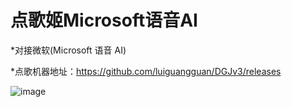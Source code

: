 # 点歌姬Microsoft语音AI

 *对接微软(Microsoft 语音 AI)

 *点歌机器地址：https://github.com/luiguangguan/DGJv3/releases

 ![image](https://github.com/luiguangguan/MicrosoftTTS_DGJ_Plugin/assets/20753694/e5f5ddf0-49a1-41c1-8fc2-f2739f8bf951)

